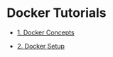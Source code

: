 # Docker Tutorials

* [1. Docker Concepts](chapters/Introduction.md)

* [2. Docker Setup](chapters/Setup.md)
